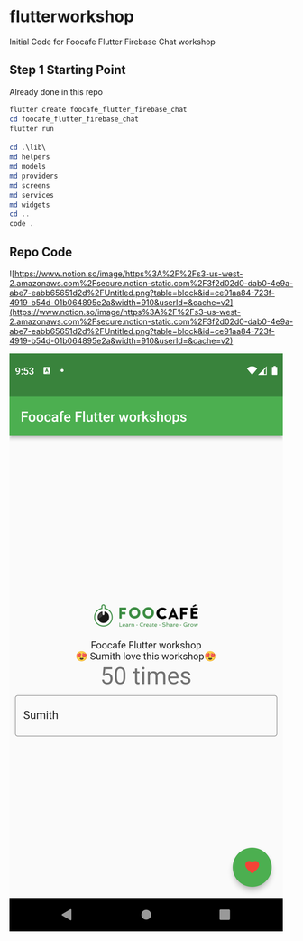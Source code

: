 # flutterworkshop

Initial Code for Foocafe Flutter Firebase Chat workshop

## Step 1 Starting Point
Already done in this repo 

```powershell
flutter create foocafe_flutter_firebase_chat
cd foocafe_flutter_firebase_chat
flutter run

cd .\lib\
md helpers
md models
md providers
md screens
md services
md widgets
cd ..
code .
```

## Repo Code

![https://www.notion.so/image/https%3A%2F%2Fs3-us-west-2.amazonaws.com%2Fsecure.notion-static.com%2F3f2d02d0-dab0-4e9a-abe7-eabb65651d2d%2FUntitled.png?table=block&id=ce91aa84-723f-4919-b54d-01b064895e2a&width=910&userId=&cache=v2](https://www.notion.so/image/https%3A%2F%2Fs3-us-west-2.amazonaws.com%2Fsecure.notion-static.com%2F3f2d02d0-dab0-4e9a-abe7-eabb65651d2d%2FUntitled.png?table=block&id=ce91aa84-723f-4919-b54d-01b064895e2a&width=910&userId=&cache=v2)

![./Screenshots/spd_home_screen.png](./Screenshots/spd_home_screen.png)

